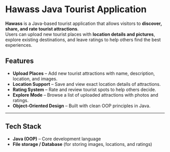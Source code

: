 #  Hawass Java Tourist Application  

**Hawass** is a Java-based tourist application that allows visitors to **discover, share, and rate tourist attractions**.  
Users can upload new tourist places with **location details and pictures**, explore existing destinations, and leave ratings to help others find the best experiences.  


##  Features
-  **Upload Places** – Add new tourist attractions with name, description, location, and images.  
-  **Location Support** – Save and view exact location details of attractions.  
-  **Rating System** – Rate and review tourist spots to help others decide.  
-  **Explore Mode** – Browse a list of uploaded attractions with photos and ratings.  
-  **Object-Oriented Design** – Built with clean OOP principles in Java.  

---

##  Tech Stack
- **Java (OOP)** – Core development language  
- **File storage / Database** (for storing images, locations, and ratings)  
